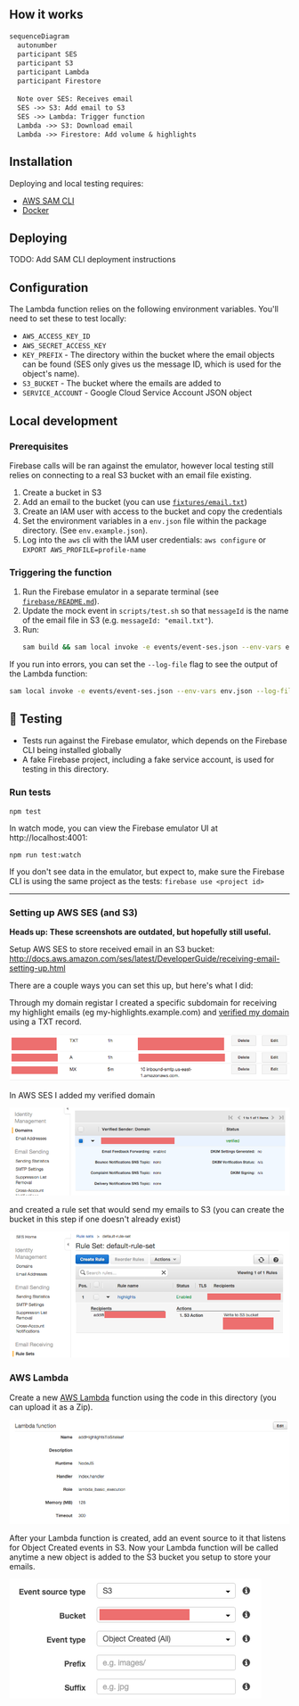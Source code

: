 ## How it works

```mermaid
sequenceDiagram
  autonumber
  participant SES
  participant S3
  participant Lambda
  participant Firestore

  Note over SES: Receives email
  SES ->> S3: Add email to S3
  SES ->> Lambda: Trigger function
  Lambda ->> S3: Download email
  Lambda ->> Firestore: Add volume & highlights
```

## Installation

Deploying and local testing requires:

- [AWS SAM CLI](https://docs.aws.amazon.com/serverless-application-model/latest/developerguide/install-sam-cli.html)
- [Docker](https://docs.docker.com/install/)

## Deploying

TODO: Add SAM CLI deployment instructions

## Configuration

The Lambda function relies on the following environment variables. You'll need to set these to test locally:

- `AWS_ACCESS_KEY_ID`
- `AWS_SECRET_ACCESS_KEY`
- `KEY_PREFIX` - The directory within the bucket where the email objects can be found (SES only gives us the message ID, which is used for the object's name).
- `S3_BUCKET` - The bucket where the emails are added to
- `SERVICE_ACCOUNT` - Google Cloud Service Account JSON object

## Local development

### Prerequisites

Firebase calls will be ran against the emulator, however local testing still relies on connecting to a real S3 bucket with an email file existing.

1. Create a bucket in S3
1. Add an email to the bucket (you can use [`fixtures/email.txt`](fixtures/email.txt))
1. Create an IAM user with access to the bucket and copy the credentials
1. Set the environment variables in a `env.json` file within the package directory. (See `env.example.json`).
1. Log into the `aws` cli with the IAM user credentials: `aws configure` or `EXPORT AWS_PROFILE=profile-name`

### Triggering the function

1. Run the Firebase emulator in a separate terminal (see [`firebase/README.md`](../../firebase/README.md)).
1. Update the mock event in `scripts/test.sh` so that `messageId` is the name of the email file in S3 (e.g. `messageId: "email.txt"`).
1. Run:
   ```sh
   sam build && sam local invoke -e events/event-ses.json --env-vars env.json
   ```

If you run into errors, you can set the `--log-file` flag to see the output of the Lambda function:

```sh
sam local invoke -e events/event-ses.json --env-vars env.json --log-file sam.log
```

## 🧪 Testing

- Tests run against the Firebase emulator, which depends on the Firebase CLI being installed globally
- A fake Firebase project, including a fake service account, is used for testing in this directory.

### Run tests

```
npm test
```

In watch mode, you can view the Firebase emulator UI at http://localhost:4001:

```
npm run test:watch
```

If you don't see data in the emulator, but expect to, make sure the Firebase CLI is using the same project as the tests: `firebase use <project id>`

---

### Setting up AWS SES (and S3)

**Heads up: These screenshots are outdated, but hopefully still useful.**

Setup AWS SES to store received email in an S3 bucket: http://docs.aws.amazon.com/ses/latest/DeveloperGuide/receiving-email-setting-up.html

There are a couple ways you can set this up, but here's what I did:

Through my domain registar I created a specific subdomain for receiving my highlight emails (eg my-highlights.example.com) and [verified my domain](http://docs.aws.amazon.com/ses/latest/DeveloperGuide/receiving-email-verification.html) using a TXT record.

![DNS Settings](.github/dns.png)

In AWS SES I added my verified domain

![SES Settings](.github/ses-1.png)

and created a rule set that would send my emails to S3 (you can create the bucket in this step if one doesn't already exist)

![SES Rule set](.github/ses-2.png)

### AWS Lambda

Create a new [AWS Lambda](https://aws.amazon.com/documentation/lambda/) function using the code in this directory (you can upload it as a Zip).

![Lambda Settings](.github/lambda.png)

After your Lambda function is created, add an event source to it that listens for Object Created events in S3. Now your Lambda function will be called anytime a new object is added to the S3 bucket you setup to store your emails.

![Lambda Settings](.github/lambda-event.png)
